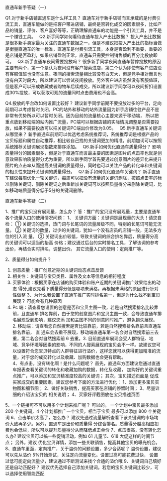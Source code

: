 直通车新手答疑（一）

Q1.对于新手店铺直通车是什么样工具？
直通车对于新手店铺而言承载的是付费引流工具，直通车能做的是把客户带进店铺，最终是否转化成交的因素很多，比如产品的销量、评价、客户喜好等等，正确理解直通车的功能是一个引流工具，并不是一个赚钱工具。
 
Q2.新手同学如何看待直通车投入产出比数据？
投入产出比数据是很多新手卖家最为关注的直通车数据之一，但是不建议把投入产出比的指标当做是衡量直通车的唯一标准，直通车是付费引流工具，本身是否盈利不重要，重要的是店铺是否盈利，如果店铺盈利正常，直通车只需要控制销售额的百分比投放即可。
 
Q3.新手直通车夜间需要投放吗？
很多新手同学夜间直通车暂停投放的原因主要有两个，第一个是认为夜间没有客户搜索进店，第二个认为即使有客户进店没有客服值班也没有生意。夜间的搜索流量相比较没有白天大，但是竞争相对而言也没有白天时段大，所以建议可以尝试夜间投放。另外客户进店虽然没有客服值班，但是客户可以形成收藏或者购物车后续成交，所以建议新手同学可以夜间折扣设置成30%投放，可以获取可观的流量同时点击费用也不会高。

Q4.投放的平台改如何设置比较好？
建议新手同学前期不要投放过多的平台，定向前期可以考虑暂时关闭，PC的站外和移动的站外流量因为新手店铺往往产品不是非常有优势所以可以暂时关闭。因为目前的流量核心主要来源于移动端， 所以把重点放到移动端的站内推广流量，PC端可以根据店铺的实际情况调整是否需要投放，如果不需要投放可以把关键词PC端出价修改为0.05。
 
Q5.新手直通车关键词从哪里来？
新手直通车前期可以优选考虑系统推荐词，系统推荐词是根据产品的宝贝标题和属性自动推荐，相比较自己找的关键词更加的精准，前期加词可以按照系统推荐关键词展现指数来排序添加。
 
Q6.新手如何优化直通车质量得分？
影响质量得分的因素很多，但是对于直通车而言最主要的因素是图片的点击率也就是创意效果影响质量得分尤为重要，所以新手同学首先要通过创意图片的差异化来提升图片的点击率从而提高关键词的质量得分，同时也可以关注产品的转化率和关键词的相关性来提升关键词的质量得分。
 
Q7.新手如何优化直通车关键词？
新手直通车建议每周优化一轮关键词，每周可以把没有流量的关键词删除，按照点击率的标准删除关键词，删除关键词之后重新加关键词可以按照质量得分来删除关键词，比如移动端质量得分低于5分的关键词删除。

直通车新手答疑（二）

1、推广的宝贝没有展现量，怎么办？
答：推广的宝贝没有展现量，主要是直通车各个流量入口的使用情况问题： 1、 关键词方面：关键词是展现量的大头！请您自检： ① 关键词的选择，热门词与长尾词的流量层级不同，特别的长尾词可能无流量。 ② 关键词的数量，过少的关键词，犹如一个没有店员的店铺一般，无法多方位的引入流 量。 ③ 关键词出价较低，导致关键词的综合排名靠后，质量得分高的关键词可以适当的抬高 价格；建议通过后台的实时排名工具，了解该词的参考出价，再结合实时排名，调整出价。 其它流量入口的使用：定向推广等。


2、质量得分如何提升？
1. 创意质量：推广创意近期的关键词动态点击反馈 
2. 相关性：关键词与宝贝类目、属性及文本等信息的相符程度 
3. 买家体验：根据买家在店铺的购买体验和账户近期的关键词推广效果给出的动态 得分,建议先看下质量得分低是哪项未满格，再根据未满格的原因进行针对性做整
3、为什么我设置了直通车推广实时排名第一，但是为什么找不到宝贝展现？
可能会有几种原因
1. Pc 端：请查看您设置的创意是否和宝贝主图一致，若是自然搜索排名比较靠前，且直通车 排名靠前，由于您的创意图片和宝贝主图一致，会导致直通车排名展现受到影响，建议您添 加和主图不同的创意同时推广，避免损失展现。 2. 移动端：请查看您自然搜索是否比较靠前，若是自然搜索排名靠前且直通车排名靠前， 直 通车会去重不展现，移动端直通车第一名会对自然搜索前三去重，第二名会对自然搜索前 6 去重。3. 目前直通车展现会受人群特征、地域、竞争环境等因素的影响，不同的人搜索展现的宝贝会不一样。故建议您可以设置符合您宝贝特点的人群特征进行溢价，这样您就可以获得更加精准的流量，对于您的成交转化以及收藏、加购数据也会更有帮助。                       
4、有点击，没有转化啊！是什么问题呢？
首先，直通车方面建议您通过直通车报表查看关键词的转化和收藏加购的数据，转化及收藏， 加购好的关键词重点推广，可以添加和宝贝精准度较高的关键词； 其次，宝贝描述页面是 促成买家成交的重要因素，建议您参考下面的方法进行优化： 1、添加更多宝贝实物图和细节图； 2、做好关联销售，提高买家在店铺的停留时间； 3、尽量详细的介绍该宝贝的 相关说明； 4、买家好评截图放在宝贝描述页面

5、一个链接可不可以用多个计划来推广呢？
可以的。 一个计划中宝贝最多添加 200 个关键词，4 个计划都推广一个宝贝，相当于宝贝 最多可以添加 800 个关键词
6、点击单价太高了，怎么办？
建议先通过流量解析查看下该关键词的市场均价大致再多少。另外，直通车是出价和质量得 分综合排名。质量得分越高相应扣费也会低些，所以可以提升质量得分从而降低点击单价
7、点击很高，没有转化怎么办?
建议宝贝可以搞一些促销活动，例如 61 儿童节、618 大促这样的时间节点； 另外，建议 优化宝贝详情，添加一些关联销售，提高其他宝贝的曝光机会。
8、直通车里面，定向推广，关于溢价的问题设置，多少合适呢？
溢价设置，建议可以先从溢价 5%开始测试，关注定向流量变化。设置过高可能花费过快， 设置过低可能定向流量少，建议通过不断测试来找个合适的溢价哦
9、关键词自己填好 还是自动匹配好？
建议优先选择自己添加关键词。若您的宝贝关键词比较少，可以选择使用智能匹配
